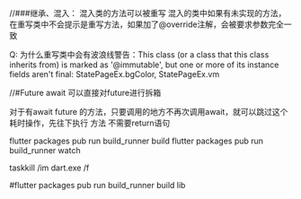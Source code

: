 //###继承、混入：
    混入类的方法可以被重写
    混入的类中如果有未实现的方法，在重写类中不会提示是重写方法，如果加了@override注解，会被要求参数完全一致

Q:
    为什么重写类中会有波浪线警告：This class (or a class that this class inherits from) is marked as '@immutable', but one or more of its instance fields aren't final: StatePageEx.bgColor, StatePageEx.vm


//#Future
await 可以直接对future进行拆箱

对于有await future 的方法，只要调用的地方不再次调用await，就可以跳过这个耗时操作，先往下执行
方法 不需要return语句

flutter packages pub run build_runner build
flutter packages pub run build_runner watch

taskkill /im dart.exe /f

#flutter packages pub run build_runner build lib